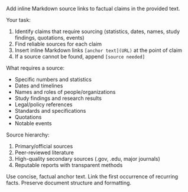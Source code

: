 Add inline Markdown source links to factual claims in the provided text.

Your task:
1. Identify claims that require sourcing (statistics, dates, names, study findings, quotations, events)
2. Find reliable sources for each claim
3. Insert inline Markdown links `[anchor text](URL)` at the point of claim
4. If a source cannot be found, append `[source needed]`

What requires a source:
- Specific numbers and statistics
- Dates and timelines
- Names and roles of people/organizations
- Study findings and research results
- Legal/policy references
- Standards and specifications
- Quotations
- Notable events

Source hierarchy:
1. Primary/official sources
2. Peer-reviewed literature
3. High-quality secondary sources (.gov, .edu, major journals)
4. Reputable reports with transparent methods

Use concise, factual anchor text. Link the first occurrence of recurring facts. Preserve document structure and formatting.
